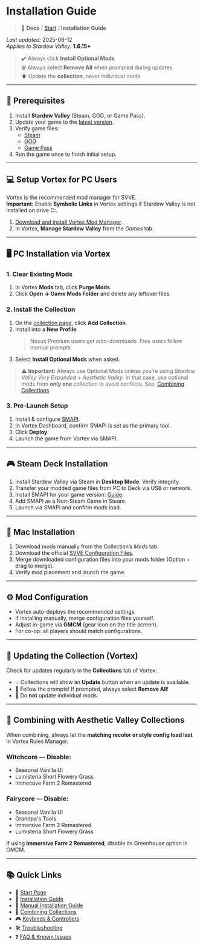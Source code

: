# Installation Guide

> 📂 **Docs** / [Start](/start.md) / **Installation Guide**

*Last updated:* 2025-08-12  
*Applies to Stardew Valley:* **1.6.15+**  
> ✔️ Always click **Install Optional Mods**  
> 🗑️ Always select **Remove All** when prompted during updates  
> ⬆️ Update the **collection**, never individual mods

---

## 🌱 Prerequisites

1. Install **Stardew Valley** (Steam, GOG, or Game Pass).
2. Update your game to the [latest version](https://stardewvalleywiki.com/Version_History).
3. Verify game files:  
   - [Steam](https://support.steampowered.com/kb_article.php?ref=2037-QEUH-3335)  
   - [GOG](https://support.gog.com/hc/en-us/articles/360003930017)  
   - [Game Pass](https://support.xbox.com/help/games-apps/troubleshooting/troubleshoot-games-windows-10)  
4. Run the game once to finish initial setup.

---

## 💻 Setup Vortex for PC Users

Vortex is the recommended mod manager for SVVE.  
**Important:** Enable **Symbolic Links** in Vortex settings if Stardew Valley is not installed on drive C:.

1. [Download and install Vortex Mod Manager](https://www.nexusmods.com/about/vortex/).
2. In Vortex, **Manage Stardew Valley** from the *Games* tab.

---

## 🖥️ PC Installation via Vortex

### 1. Clear Existing Mods
1. In Vortex **Mods** tab, click **Purge Mods**.  
2. Click **Open → Game Mods Folder** and delete any leftover files.

### 2. Install the Collection
1. On the [collection page](https://next.nexusmods.com/stardewvalley/collections/tckf0m), click **Add Collection**.
2. Install into a **New Profile**.  
   > Nexus Premium users get auto-downloads. Free users follow manual prompts.
3. Select **Install Optional Mods** when asked.

> ⚠️ **Important:** Always use Optional Mods unless you're using *Stardew Valley Very Expanded + Aesthetic Valley*. In that case, use optional mods from **only one** collection to avoid conflicts. See: [Combining Collections](/combining.md)

### 3. Pre-Launch Setup
1. Install & configure [SMAPI](https://stardewvalleywiki.com/Modding:Installing_SMAPI_on_Windows#Configure_your_game_client).
2. In Vortex Dashboard, confirm SMAPI is set as the primary tool.
3. Click **Deploy**.
4. Launch the game from Vortex via SMAPI.

---

## 🎮 Steam Deck Installation

1. Install Stardew Valley via Steam in **Desktop Mode**. Verify integrity.
2. Transfer your modded game files from PC to Deck via USB or network.
3. Install SMAPI for your game version: [Guide](https://stardewvalleywiki.com/Modding:Installing_SMAPI_on_Steam_Deck).
4. Add SMAPI as a Non-Steam Game in Steam.
5. Launch via SMAPI and confirm mods load.

---

## 🍏 Mac Installation

1. Download mods manually from the Collection’s *Mods* tab.  
2. Download the official [SVVE Configuration Files](https://www.nexusmods.com/stardewvalley/mods/20870).  
3. Merge downloaded configuration files into your mods folder (Option + drag to merge).  
4. Verify mod placement and launch the game.

---

## ⚙️ Mod Configuration

- Vortex auto-deploys the recommended settings.
- If installing manually, merge configuration files yourself.
- Adjust in-game via **GMCM** (gear icon on the title screen).
- For co-op: all players should match configurations.

---

## 🔄 Updating the Collection (Vortex)

Check for updates regularly in the **Collections** tab of Vortex:

- 💡 Collections will show an **Update** button when an update is available.
- 🧩 Follow the prompts! If prompted, always select **Remove All**!
- 🚫 Do **not** update individual mods.

---

## 🎨 Combining with Aesthetic Valley Collections

When combining, always let the **matching recolor or style config load last** in Vortex Rules Manager.

### Witchcore — Disable:
- Seasonal Vanilla UI  
- Lumisteria Short Flowery Grass  
- Immersive Farm 2 Remastered  

### Fairycore — Disable:
- Seasonal Vanilla UI  
- Grandpa's Tools  
- Immersive Farm 2 Remastered  
- Lumisteria Short Flowery Grass  

If using **Immersive Farm 2 Remastered**, disable its Greenhouse option in GMCM.

---

## 📚 Quick Links

- 🌾 [Start Page](/start.md)  
- 🚀 [Installation Guide](/install.md)  
- 🧩 [Manual Installation Guide](/manual-install.md)  
- 🔀 [Combining Collections](/combining.md)  
- 🎮 [Keybinds & Controllers](/keybinds.md)  
- 🛠️ [Troubleshooting](/troubleshooting.md)  
- ❓ [FAQ & Known Issues](/faq-and-known-issues.md)  

